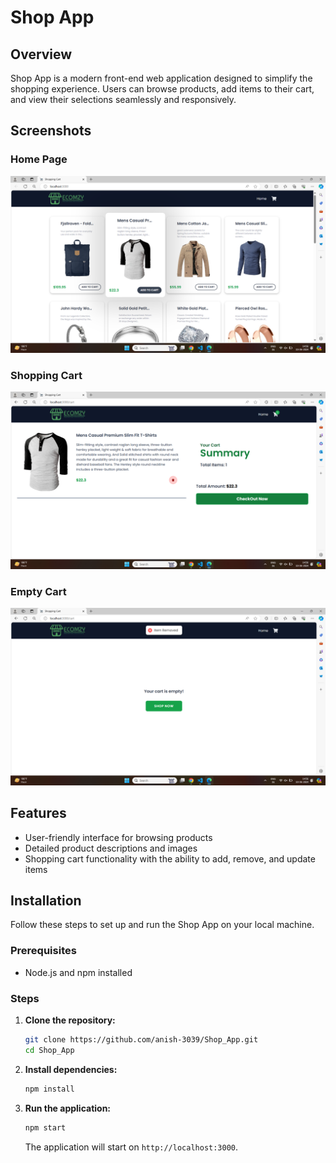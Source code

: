 # Shop App

## Overview

Shop App is a modern front-end web application designed to simplify the shopping experience. Users can browse products, add items to their cart, and view their selections seamlessly and responsively.

## Screenshots

### Home Page
![Home Page](images/home_page.png)

### Shopping Cart
![Shopping Cart](images/shopping_cart.png)

### Empty Cart
![Empty Cart](images/empty_cart.png)

## Features

- User-friendly interface for browsing products
- Detailed product descriptions and images
- Shopping cart functionality with the ability to add, remove, and update items

## Installation

Follow these steps to set up and run the Shop App on your local machine.

### Prerequisites

- Node.js and npm installed

### Steps

1. **Clone the repository:**

    ```bash
    git clone https://github.com/anish-3039/Shop_App.git
    cd Shop_App
    ```

2. **Install dependencies:**

    ```bash
    npm install
    ```

3. **Run the application:**

    ```bash
    npm start
    ```

    The application will start on `http://localhost:3000`.
